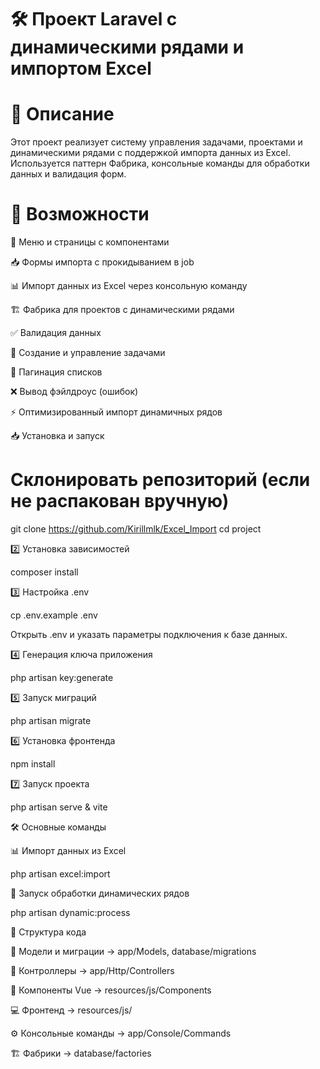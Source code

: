 # 🛠 Проект Laravel с динамическими рядами и импортом Excel

# 📌 Описание

Этот проект реализует систему управления задачами, проектами и динамическими рядами с поддержкой импорта данных из Excel. Используется паттерн Фабрика, консольные команды для обработки данных и валидация форм.

# 🚀 Возможности

📌 Меню и страницы с компонентами

📥 Формы импорта с прокидыванием в job

📊 Импорт данных из Excel через консольную команду

🏗 Фабрика для проектов с динамическими рядами

✅ Валидация данных

📝 Создание и управление задачами

📌 Пагинация списков

❌ Вывод фэйлдроус (ошибок)

⚡ Оптимизированный импорт динамичных рядов

📥 Установка и запуск


# Склонировать репозиторий (если не распакован вручную)
git clone https://github.com/Kirillmlk/Excel_Import
cd project

2️⃣ Установка зависимостей

composer install

3️⃣ Настройка .env

cp .env.example .env

Открыть .env и указать параметры подключения к базе данных.

4️⃣ Генерация ключа приложения

php artisan key:generate

5️⃣ Запуск миграций

php artisan migrate

6️⃣ Установка фронтенда

npm install

7️⃣ Запуск проекта

php artisan serve & vite

🛠 Основные команды

📊 Импорт данных из Excel

php artisan excel:import

🔄 Запуск обработки динамических рядов

php artisan dynamic:process

📌 Структура кода

📂 Модели и миграции → app/Models, database/migrations

📂 Контроллеры → app/Http/Controllers

🎨 Компоненты Vue → resources/js/Components

💻 Фронтенд → resources/js/

⚙️ Консольные команды → app/Console/Commands

🏗 Фабрики → database/factories


